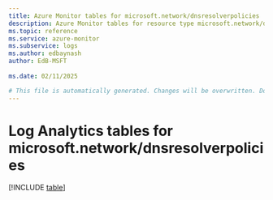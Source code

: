 ```yaml
---
title: Azure Monitor tables for microsoft.network/dnsresolverpolicies
description: Azure Monitor tables for resource type microsoft.network/dnsresolverpolicies
ms.topic: reference
ms.service: azure-monitor
ms.subservice: logs
ms.author: edbaynash
author: EdB-MSFT
   
ms.date: 02/11/2025

# This file is automatically generated. Changes will be overwritten. Do not change this file directly.
---
```


# Log Analytics tables for microsoft.network/dnsresolverpolicies  

[!INCLUDE [table](~/reusable-content/ce-skilling/azure/includes/azure-monitor/reference/tables/microsoft-network_dnsresolverpolicies-include.md)]

